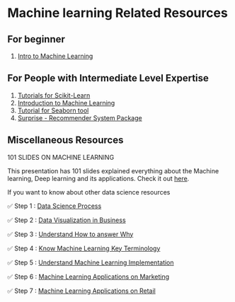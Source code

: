 # Machine learning Related Resources

## For beginner

1. [Intro to Machine Learning](https://in.udacity.com/course/intro-to-machine-learning--ud120-india 'Udacity|Intro to Machine Learning')

## For People with Intermediate Level Expertise

1.  [Tutorials for Scikit-Learn](https://github.com/justmarkham/scikit-learn-videos)
1.  [Introduction to Machine Learning](https://developers.google.com/machine-learning/crash-course/ml-intro)
1.  [Tutorial for Seaborn tool](https://elitedatascience.com/python-seaborn-tutorial)
1.  [Surprise - Recommender System Package](http://surpriselib.com/)

## Miscellaneous Resources 

101 SLIDES ON MACHINE LEARNING

This presentation has 101 slides explained everything about the Machine learning, Deep learning and its applications. Check it out [here](https://lnkd.in/eY-V6zE).

If you want to know about other data science resources

✅ Step 1 : [Data Science Process](https://lnkd.in/fMHtxYP)

✅ Step 2 : [Data Visualization in Business](https://lnkd.in/fYUCzgC)

✅ Step 3 : [Understand How to answer Why](https://lnkd.in/f396Dqg)

✅ Step 4 : [Know Machine Learning Key Terminology](https://lnkd.in/fCihY9W)

✅ Step 5 : [Understand Machine Learning Implementation](https://lnkd.in/f5aUbBM)

✅ Step 6 : [Machine Learning Applications on Marketing](https://lnkd.in/fUDGAQW)

✅ Step 7 : [Machine Learning Applications on Retail](https://lnkd.in/fihPTJf)
